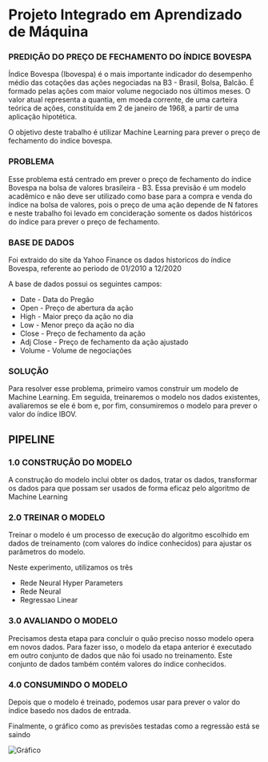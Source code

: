 # Projeto Integrado em Aprendizado de Máquina

### PREDIÇÃO DO PREÇO DE FECHAMENTO DO ÍNDICE BOVESPA

Índice Bovespa (Ibovespa) é o mais importante indicador do desempenho médio das cotações das ações negociadas na B3 - Brasil, Bolsa, Balcão. É formado pelas ações com maior volume negociado nos últimos meses. O valor atual representa a quantia, em moeda corrente, de uma carteira teórica de ações, constituída em 2 de janeiro de 1968, a partir de uma aplicação hipotética.


O objetivo deste trabalho é utilizar Machine Learning para prever o preço de fechamento do indice bovespa.

### PROBLEMA

Esse problema está centrado em prever o preço de fechamento do índice Bovespa na bolsa de valores brasileira - B3.
Essa previsão é um modelo acadêmico e não deve ser utilizado como base para a compra e venda do índice na bolsa de valores, pois o preço de uma ação
depende de N fatores e neste trabalho foi levado em concideração somente os dados históricos do índice para prever o preço de fechamento.

### BASE DE DADOS

Foi extraido do site da Yahoo Finance os dados historicos do índice Bovespa, referente ao periodo de 01/2010 a 12/2020

A base de dados possui os seguintes campos:


<ul>
  <li>Date - Data do Pregão</li>
  <li>Open - Preço de abertura da ação</li>
  <li>High - Maior preço da ação no dia</li>
  <li>Low  - Menor preço da ação no dia </li>
  <li>Close - Preço de fechamento da ação</li>
  <li>Adj Close - Preço de fechamento da ação ajustado</li>
  <li>Volume - Volume de negociações</li>
</ul>


### SOLUÇÃO

Para resolver esse problema, primeiro vamos construir um modelo de Machine Learning. Em seguida, treinaremos o modelo nos dados existentes, avaliaremos se ele é bom e, por fim, consumiremos o modelo para prever o valor do índice IBOV.

## PIPELINE

### 1.0 CONSTRUÇÃO DO MODELO

A construção do modelo inclui obter os dados, tratar os dados, transformar os dados para que possam ser usados de forma eficaz pelo algoritmo de Machine Learning

### 2.0 TREINAR O MODELO

Treinar o modelo é um processo de execução do algoritmo escolhido em dados de treinamento (com valores do índice conhecidos) para ajustar os parâmetros do modelo.

Neste experimento, utilizamos os três

<ul>
  <li>Rede Neural Hyper Parameters</li>
  <li>Rede Neural</li>
  <li>Regressao Linear</li>  
</ul>

### 3.0 AVALIANDO O MODELO

Precisamos desta etapa para concluir o quão preciso nosso modelo opera em novos dados. Para fazer isso, o modelo da etapa anterior é executado em outro conjunto de dados que não foi usado no treinamento. Este conjunto de dados também contém valores do índice conhecidos.

### 4.0 CONSUMINDO O MODELO

Depois que o modelo é treinado, podemos usar para prever o valor do índice basedo nos dados de entrada.

Finalmente, o gráfico como as previsões testadas como a regressão está se saindo

![Gráfico](https://user-images.githubusercontent.com/33094333/102024245-ac851880-3d6f-11eb-9655-d05e1281a3ad.JPG?raw=true)
